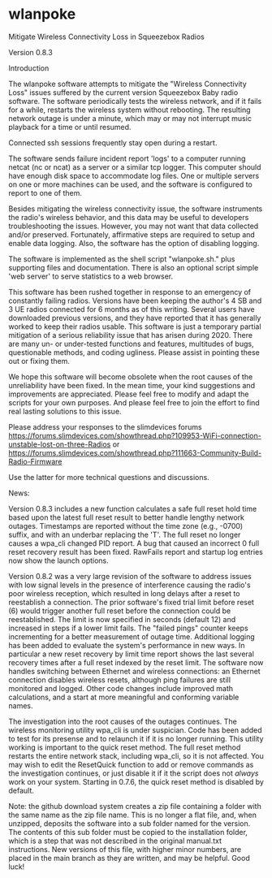 # wlanpoke
Mitigate Wireless Connectivity Loss in Squeezebox Radios

Version 0.8.3

Introduction

The wlanpoke software attempts to mitigate the "Wireless Connectivity Loss" issues suffered by the current version Squeezebox Baby radio software. The software periodically tests the wireless network, and if it fails for a while, restarts the wireless system without rebooting. The resulting network outage is under a minute, which may or may not interrupt music playback for a time or until resumed.

Connected ssh sessions frequently stay open during a restart.

The software sends failure incident report 'logs' to a computer running netcat (nc or ncat) as a server or a similar tcp logger. This computer should have enough disk space to accommodate log files. One or multiple servers on one or more machines can be used, and the software is configured to report to one of them.

Besides mitigating the wireless connectivity issue, the software instruments the radio's wireless behavior, and this data may be useful to developers troubleshooting the issues. However, you may not want that data collected and/or preserved. Fortunately, affirmative steps are required to setup and enable data logging. Also, the software has the option of disabling logging.

The software is implemented as the shell script "wlanpoke.sh." plus supporting files and documentation. There is also an optional script simple 'web server' to serve statistics to a web browser.

This software has been rushed together in response to an emergency of constantly failing radios. Versions have been keeping the author's 4 SB and 3 UE radios connected for 6 months as of this writing. Several users have downloaded previous versions, and they have reported that it has generally worked to keep their radios usable. This software is just a temporary partial mitigation of a serious reliability issue that has arisen during 2020. There are many un- or under-tested functions and features, multitudes of bugs, questionable methods, and coding ugliness. Please assist in pointing these out or fixing them.

We hope this software will become obsolete when the root causes of the unreliability have been fixed. In the mean time, your kind suggestions and improvements are appreciated. Please feel free to modify and adapt the scripts for your own purposes. And please feel free to join the effort to find real lasting solutions to this issue.

Please address your responses to the slimdevices forums  https://forums.slimdevices.com/showthread.php?109953-WiFi-connection-unstable-lost-on-three-Radios or https://forums.slimdevices.com/showthread.php?111663-Community-Build-Radio-Firmware

Use the latter for more technical questions and discussions.

News: 

Version 0.8.3 includes a new function calculates a safe full reset hold time based upon the latest full reset result to better handle lengthy network outages. Timestamps are reported without the time zone (e.g., -0700) suffix, and with an underbar replacing the 'T'. The full reset no longer causes a wpa_cli changed PID report. A bug that caused an incorrect 0 full reset recovery result has been fixed. RawFails report and startup log entries now show the launch options.

Version 0.8.2 was a very large revision of the software to address issues with low signal levels in the presence of interference causing the radio's poor wireless reception, which resulted in long delays after a reset to reestablish a connection. The prior software's fixed trial limit before reset (6) would trigger another full reset before the connection could be reestablished. The limit is now specified in seconds (default 12) and increased in steps if a lower limit fails. The "failed pings" counter keeps incrementing for a better measurement of outage time. Additional logging has been added to evaluate the system's performance in new ways. In particular a new reset recovery by limit time report shows the last several recovery times after a full reset indexed by the reset limit. The software now handles switching between Ethernet and wireless connections: an Ethernet connection disables wireless resets, although ping failures are still monitored and logged. Other code changes include improved math calculations, and a start at more meaningful and conforming variable names. 

The investigation into the root causes of the outages continues. The wireless monitoring utility wpa_cli is under suspician. Code has been added to test for its presense and to relaunch it if it is no longer running. This utility working is important to the quick reset method. The full reset method restarts the entire network stack, including wpa_cli, so it is not affected. You may wish to edit the ResetQuick function to add or remove commands as the investigation continues, or just disable it if it the script does not *always* work on your system. Starting in 0.7.6, the quick reset method is disabled by default.

Note: the github download system creates a zip file containing a folder with the same name as the zip file name. This is no longer a flat file, and, when unzipped, deposits the software into a sub folder named for the version. The contents of this sub folder must be copied to the installation folder, which is a step that was not described in the original manual.txt instructions. New versions of this file, with higher minor numbers, are placed in the main branch as they are written, and may be helpful. Good luck!
